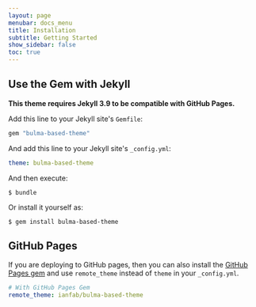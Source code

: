 ```yaml
---
layout: page
menubar: docs_menu
title: Installation
subtitle: Getting Started
show_sidebar: false
toc: true
---
```


## Use the Gem with Jekyll

**This theme requires Jekyll 3.9 to be compatible with GitHub Pages.**

Add this line to your Jekyll site's `Gemfile`:

```ruby
gem "bulma-based-theme"
```

And add this line to your Jekyll site's `_config.yml`:

```yaml
theme: bulma-based-theme
```

And then execute:

    $ bundle

Or install it yourself as:

    $ gem install bulma-based-theme

## GitHub Pages

If you are deploying to GitHub pages, then you can also install the [GitHub Pages gem](https://github.com/github/pages-gem) and use `remote_theme` instead of `theme` in your `_config.yml`.

```yaml
# With GitHub Pages Gem
remote_theme: ianfab/bulma-based-theme
```